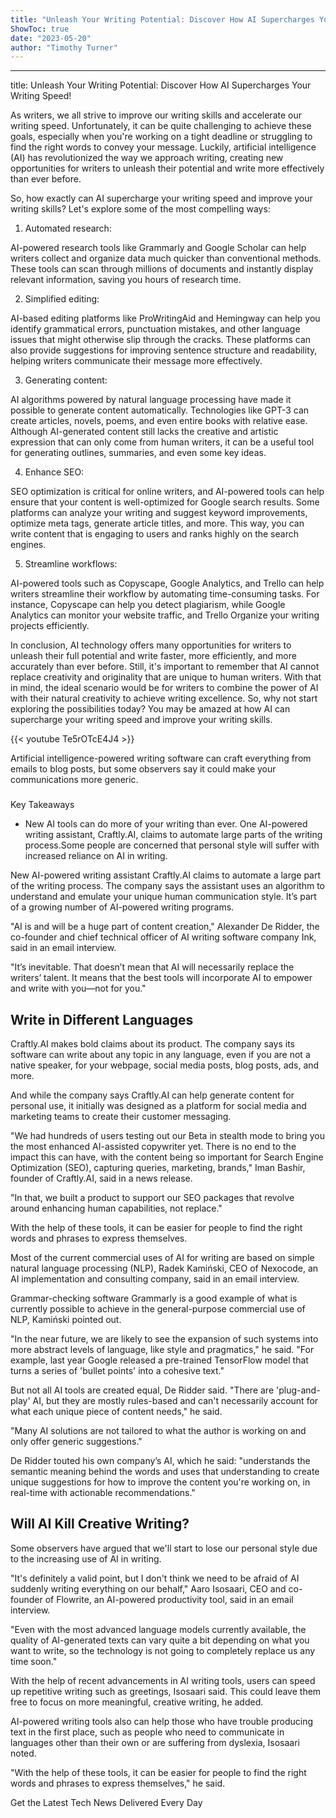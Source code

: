 ```yaml
---
title: "Unleash Your Writing Potential: Discover How AI Supercharges Your Writing Speed!"
ShowToc: true 
date: "2023-05-20"
author: "Timothy Turner"
---
```

*****
title: Unleash Your Writing Potential: Discover How AI Supercharges Your Writing Speed!

As writers, we all strive to improve our writing skills and accelerate our writing speed. Unfortunately, it can be quite challenging to achieve these goals, especially when you're working on a tight deadline or struggling to find the right words to convey your message. Luckily, artificial intelligence (AI) has revolutionized the way we approach writing, creating new opportunities for writers to unleash their potential and write more effectively than ever before.

So, how exactly can AI supercharge your writing speed and improve your writing skills? Let's explore some of the most compelling ways:

1. Automated research:

AI-powered research tools like Grammarly and Google Scholar can help writers collect and organize data much quicker than conventional methods. These tools can scan through millions of documents and instantly display relevant information, saving you hours of research time.

2. Simplified editing:

AI-based editing platforms like ProWritingAid and Hemingway can help you identify grammatical errors, punctuation mistakes, and other language issues that might otherwise slip through the cracks. These platforms can also provide suggestions for improving sentence structure and readability, helping writers communicate their message more effectively.

3. Generating content:

AI algorithms powered by natural language processing have made it possible to generate content automatically. Technologies like GPT-3 can create articles, novels, poems, and even entire books with relative ease. Although AI-generated content still lacks the creative and artistic expression that can only come from human writers, it can be a useful tool for generating outlines, summaries, and even some key ideas.

4. Enhance SEO:

SEO optimization is critical for online writers, and AI-powered tools can help ensure that your content is well-optimized for Google search results. Some platforms can analyze your writing and suggest keyword improvements, optimize meta tags, generate article titles, and more. This way, you can write content that is engaging to users and ranks highly on the search engines.

5. Streamline workflows:

AI-powered tools such as Copyscape, Google Analytics, and Trello can help writers streamline their workflow by automating time-consuming tasks. For instance, Copyscape can help you detect plagiarism, while Google Analytics can monitor your website traffic, and Trello Organize your writing projects efficiently.

In conclusion, AI technology offers many opportunities for writers to unleash their full potential and write faster, more efficiently, and more accurately than ever before. Still, it's important to remember that AI cannot replace creativity and originality that are unique to human writers. With that in mind, the ideal scenario would be for writers to combine the power of AI with their natural creativity to achieve writing excellence. So, why not start exploring the possibilities today? You may be amazed at how AI can supercharge your writing speed and improve your writing skills.

{{< youtube Te5rOTcE4J4 >}} 




Artificial intelligence-powered writing software can craft everything from emails to blog posts, but some observers say it could make your communications more generic. 

 
### 
Key Takeaways
 
- New AI tools can do more of your writing than ever. One AI-powered writing assistant, Craftly.AI, claims to automate large parts of the writing process.Some people are concerned that personal style will suffer with increased reliance on AI in writing.

 

New AI-powered writing assistant Craftly.AI claims to automate a large part of the writing process. The company says the assistant uses an algorithm to understand and emulate your unique human communication style. It’s part of a growing number of AI-powered writing programs. 

 

"AI is and will be a huge part of content creation," Alexander De Ridder, the co-founder and chief technical officer of AI writing software company Ink, said in an email interview.

 

"It’s inevitable. That doesn’t mean that AI will necessarily replace the writers’ talent. It means that the best tools will incorporate AI to empower and write with you—not for you."

 
##   Write in Different Languages  
 

Craftly.AI makes bold claims about its product. The company says its software can write about any topic in any language, even if you are not a native speaker, for your webpage, social media posts, blog posts, ads, and more.

 

And while the company says Craftly.AI can help generate content for personal use, it initially was designed as a platform for social media and marketing teams to create their customer messaging. 

 

"We had hundreds of users testing out our Beta in stealth mode to bring you the most enhanced AI-assisted copywriter yet. There is no end to the impact this can have, with the content being so important for Search Engine Optimization (SEO), capturing queries, marketing, brands," Iman Bashir, founder of Craftly.AI, said in a news release.

 

"In that, we built a product to support our SEO packages that revolve around enhancing human capabilities, not replace." 

 
With the help of these tools, it can be easier for people to find the right words and phrases to express themselves.
 

Most of the current commercial uses of AI for writing are based on simple natural language processing (NLP), Radek Kamiński, CEO of Nexocode, an AI implementation and consulting company, said in an email interview.  

 

Grammar-checking software Grammarly is a good example of what is currently possible to achieve in the general-purpose commercial use of NLP, Kamiński pointed out.

 

"In the near future, we are likely to see the expansion of such systems into more abstract levels of language, like style and pragmatics," he said. "For example, last year Google released a pre-trained TensorFlow model that turns a series of 'bullet points' into a cohesive text."

 

But not all AI tools are created equal, De Ridder said. "There are 'plug-and-play' AI, but they are mostly rules-based and can't necessarily account for what each unique piece of content needs," he said.

 

"Many AI solutions are not tailored to what the author is working on and only offer generic suggestions."

 

De Ridder touted his own company’s AI, which he said: "understands the semantic meaning behind the words and uses that understanding to create unique suggestions for how to improve the content you're working on, in real-time with actionable recommendations."

 
##   Will AI Kill Creative Writing?  
 

Some observers have argued that we'll start to lose our personal style due to the increasing use of AI in writing. 

 

"It's definitely a valid point, but I don't think we need to be afraid of AI suddenly writing everything on our behalf," Aaro Isosaari, CEO and co-founder of Flowrite, an AI-powered productivity tool, said in an email interview.

 

"Even with the most advanced language models currently available, the quality of AI-generated texts can vary quite a bit depending on what you want to write, so the technology is not going to completely replace us any time soon."

 

With the help of recent advancements in AI writing tools, users can speed up repetitive writing such as greetings, Isosaari said. This could leave them free to focus on more meaningful, creative writing, he added.

 

AI-powered writing tools also can help those who have trouble producing text in the first place, such as people who need to communicate in languages other than their own or are suffering from dyslexia, Isosaari noted.

 

"With the help of these tools, it can be easier for people to find the right words and phrases to express themselves," he said.

 

Get the Latest Tech News Delivered Every Day





